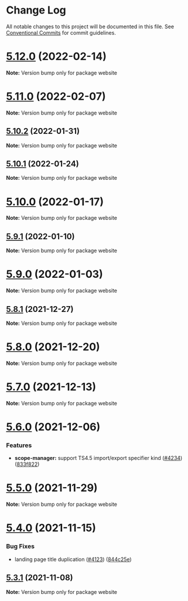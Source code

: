 # Change Log

All notable changes to this project will be documented in this file.
See [Conventional Commits](https://conventionalcommits.org) for commit guidelines.

# [5.12.0](https://github.com/typescript-eslint/typescript-eslint/compare/v5.11.0...v5.12.0) (2022-02-14)

**Note:** Version bump only for package website





# [5.11.0](https://github.com/typescript-eslint/typescript-eslint/compare/v5.10.2...v5.11.0) (2022-02-07)

**Note:** Version bump only for package website





## [5.10.2](https://github.com/typescript-eslint/typescript-eslint/compare/v5.10.1...v5.10.2) (2022-01-31)

**Note:** Version bump only for package website





## [5.10.1](https://github.com/typescript-eslint/typescript-eslint/compare/v5.10.0...v5.10.1) (2022-01-24)

**Note:** Version bump only for package website





# [5.10.0](https://github.com/typescript-eslint/typescript-eslint/compare/v5.9.1...v5.10.0) (2022-01-17)

**Note:** Version bump only for package website





## [5.9.1](https://github.com/typescript-eslint/typescript-eslint/compare/v5.9.0...v5.9.1) (2022-01-10)

**Note:** Version bump only for package website





# [5.9.0](https://github.com/typescript-eslint/typescript-eslint/compare/v5.8.1...v5.9.0) (2022-01-03)

**Note:** Version bump only for package website





## [5.8.1](https://github.com/typescript-eslint/typescript-eslint/compare/v5.8.0...v5.8.1) (2021-12-27)

**Note:** Version bump only for package website





# [5.8.0](https://github.com/typescript-eslint/typescript-eslint/compare/v5.7.0...v5.8.0) (2021-12-20)

**Note:** Version bump only for package website





# [5.7.0](https://github.com/typescript-eslint/typescript-eslint/compare/v5.6.0...v5.7.0) (2021-12-13)

**Note:** Version bump only for package website





# [5.6.0](https://github.com/typescript-eslint/typescript-eslint/compare/v5.5.0...v5.6.0) (2021-12-06)


### Features

* **scope-manager:** support TS4.5 import/export specifier kind ([#4234](https://github.com/typescript-eslint/typescript-eslint/issues/4234)) ([833f822](https://github.com/typescript-eslint/typescript-eslint/commit/833f8221ce00aecb7d08c519bab9568353850f48))





# [5.5.0](https://github.com/typescript-eslint/typescript-eslint/compare/v5.4.0...v5.5.0) (2021-11-29)

**Note:** Version bump only for package website





# [5.4.0](https://github.com/typescript-eslint/typescript-eslint/compare/v5.3.1...v5.4.0) (2021-11-15)


### Bug Fixes

* landing page title duplication ([#4123](https://github.com/typescript-eslint/typescript-eslint/issues/4123)) ([844c25e](https://github.com/typescript-eslint/typescript-eslint/commit/844c25e7b6ef9d79aec99d538252e82557f012d3))





## [5.3.1](https://github.com/typescript-eslint/typescript-eslint/compare/v5.3.0...v5.3.1) (2021-11-08)

**Note:** Version bump only for package website
